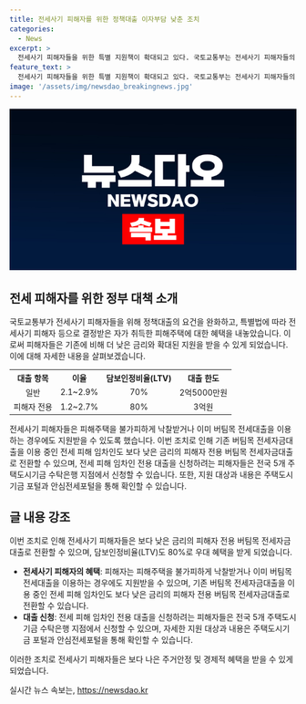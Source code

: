 ```yaml
---
title: 전세사기 피해자를 위한 정책대출 이자부담 낮춘 조치
categories:
  - News
excerpt: >
  전세사기 피해자들을 위한 특별 지원책이 확대되고 있다. 국토교통부는 전세사기 피해자들의 이자 부담을 낮추기 위해 정책대출 요건을 완화한다고 밝혔다. 이에 따라 기존 전세자금대출을 이용 중인 피해자들도 낮은 금리의 피해자 전용 대출로 전환 가능하며, 보유 이력이 없는 피해자도 디딤돌 구입자금대출 생애최초 혜택을 받을 수 있다. 또한 대출한도와 담보인정비율 우대 혜택이 확대되어 소득이 낮은 피해자도 지원을 받을 수 있게 되었다. 자세한 내용은 주택도시기금 포탈 및 안심전세포털을 통해 확인할 수 있다.
feature_text: >
  전세사기 피해자들을 위한 특별 지원책이 확대되고 있다. 국토교통부는 전세사기 피해자들의 이자 부담을 낮추기 위해 정책대출 요건을 완화한다고 밝혔다. 이에 따라 기존 전세자금대출을 이용 중인 피해자들도 낮은 금리의 피해자 전용 대출로 전환 가능하며, 보유 이력이 없는 피해자도 디딤돌 구입자금대출 생애최초 혜택을 받을 수 있다. 또한 대출한도와 담보인정비율 우대 혜택이 확대되어 소득이 낮은 피해자도 지원을 받을 수 있게 되었다. 자세한 내용은 주택도시기금 포탈 및 안심전세포털을 통해 확인할 수 있다.
image: '/assets/img/newsdao_breakingnews.jpg'
---
```


<p><img src="/assets/img/newsdao_breakingnews.jpg" alt="implanttips 속보" /></p>

<h2 data-ke-size="size26">전세 피해자를 위한 정부 대책 소개</h2>

<p data-ke-size="size16">국토교통부가 전세사기 피해자들을 위해 정책대출의 요건을 완화하고, 특별법에 따라 전세사기 피해자 등으로 결정받은 자가 취득한 피해주택에 대한 혜택을 내놓았습니다. 이로써 피해자들은 기존에 비해 더 낮은 금리와 확대된 지원을 받을 수 있게 되었습니다. 이에 대해 자세한 내용을 살펴보겠습니다.</p>

<table>
    <tr>
        <th><b>대출 항목</b></th>
        <th><b>이율</b></th>
        <th><b>담보인정비율(LTV)</b></th>
        <th><b>대출 한도</b></th>
    </tr>
    <tr>
        <td style="text-align: center;">일반</td>
        <td style="text-align: center;">2.1~2.9%</td>
        <td style="text-align: center;">70%</td>
        <td style="text-align: center;">2억5000만원</td>
    </tr>
    <tr>
        <td style="text-align: center;">피해자 전용</td>
        <td style="text-align: center;">1.2~2.7%</td>
        <td style="text-align: center;">80%</td>
        <td style="text-align: center;">3억원</td>
    </tr>
</table>

<p data-ke-size="size16">전세사기 피해자들은 피해주택을 불가피하게 낙찰받거나 이미 버팀목 전세대출을 이용하는 경우에도 지원받을 수 있도록 했습니다. 이번 조치로 인해 기존 버팀목 전세자금대출을 이용 중인 전세 피해 임차인도 보다 낮은 금리의 피해자 전용 버팀목 전세자금대출로 전환할 수 있으며, 전세 피해 임차인 전용 대출을 신청하려는 피해자들은 전국 5개 주택도시기금 수탁은행 지점에서 신청할 수 있습니다. 또한, 지원 대상과 내용은 주택도시기금 포털과 안심전세포털을 통해 확인할 수 있습니다.</p>

<h2 data-ke-size="size24">글 내용 강조</h2>

<p data-ke-size="size16">이번 조치로 인해 전세사기 피해자들은 보다 낮은 금리의 피해자 전용 버팀목 전세자금대출로 전환할 수 있으며, 담보인정비율(LTV)도 80%로 우대 혜택을 받게 되었습니다.</p>

<ul>
    <li><b>전세사기 피해자의 혜택</b>: 피해자는 피해주택을 불가피하게 낙찰받거나 이미 버팀목 전세대출을 이용하는 경우에도 지원받을 수 있으며, 기존 버팀목 전세자금대출을 이용 중인 전세 피해 임차인도 보다 낮은 금리의 피해자 전용 버팀목 전세자금대출로 전환할 수 있습니다.</li>
    <li><b>대출 신청</b>: 전세 피해 임차인 전용 대출을 신청하려는 피해자들은 전국 5개 주택도시기금 수탁은행 지점에서 신청할 수 있으며, 자세한 지원 대상과 내용은 주택도시기금 포털과 안심전세포털을 통해 확인할 수 있습니다.</li>
</ul>

<p data-ke-size="size16">이러한 조치로 전세사기 피해자들은 보다 나은 주거안정 및 경제적 혜택을 받을 수 있게 되었습니다.</p>
실시간 뉴스 속보는, <a href="https://newsdao.kr" rel="dofollow">https://newsdao.kr</a>


